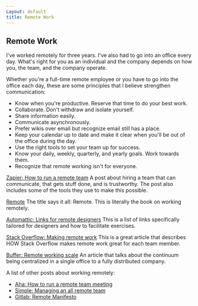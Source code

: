 ```yaml
---
Layout: default
title: Remote Work
---
```


## Remote Work

I've worked remotely for three years. I've also had to go into an office every day. What's right for you as an individual and the company depends on how you, the team, and the company operate. 

Whether you're a full-time remote employee or you have to go into the office each day, these are some principles that I believe strengthen communication:

* Know when you're productive. Reserve that time to do your best work.
* Collaborate. Don't withdraw and isolate yourself. 
* Share information easily.
* Communicate asynchronously.
* Prefer wikis over email but recognize email still has a place.
* Keep your calendar up to date and make it clear when you'll be out of the office during the day.
* Use the right tools to set your team up for success.
* Know your daily, weekly, quarterly, and yearly goals. Work towards them.
* Recognize that remote working isn't for everyone.

[Zapier: How to run a remote team](https://zapier.com/learn/remote-work/how-manage-remote-team/)
A post about hiring a team that can communicate, that gets stuff done, and is trustworthy. The post also includes some of the tools they use to make this possible.

[Remote](https://basecamp.com/books/remote) 
The title says it all: Remote. This is literally the book on working remotely.

[Automattic: Links for remote designers](https://automattic.design/2018/03/07/remote-work-and-remote-designers/)
This is a list of links specifically tailored for designers and how to facilitate exercises. 

[Stack Overflow: Making remote work](https://stackoverflow.blog/2017/09/29/making-remote-work-behind-scenes/)
This is a great article that describes HOW Stack Overflow makes remote work great for each team member.  

[Buffer: Remote working scale](https://open.buffer.com/remote-working-scale/)
An article that talks about the continuum being centralized in a single office to a fully distributed company. 

A list of other posts about working remotely: 

* [Aha: How to run a remote team meeting](http://blog.aha.io/how-to-run-a-remote-team-meeting/)
* [Simple: Managing an all remote team](https://www.simple.com/company/a-life-of-screens-managing-an-all-remote-team)
* [Gitlab: Remote Manifesto](https://about.gitlab.com/2015/04/08/the-remote-manifesto/)